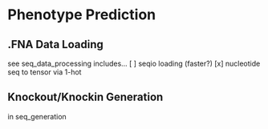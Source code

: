 # Phenotype Prediction


## .FNA Data Loading
see seq_data_processing
includes...
[ ] seqio loading (faster?)
[x] nucleotide seq to tensor via 1-hot


## Knockout/Knockin Generation
in seq_generation

